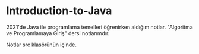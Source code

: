 # Introduction-to-Java
2021'de Java ile programlama temelleri öğrenirken aldığım notlar.
"Algoritma ve Programlamaya Giriş" dersi notlarımdır.

Notlar src klasörünün içinde.
